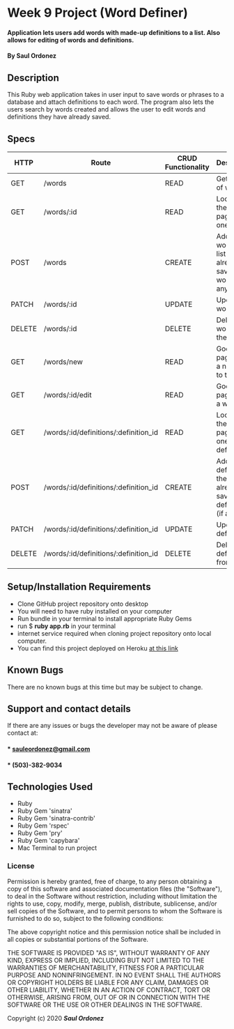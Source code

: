 # Week 9 Project (Word Definer)

#### Application lets users add words with made-up definitions to a list. Also allows for editing of words and definitions.

#### By **Saul Ordonez**

## Description

This Ruby web application takes in user input to save words or phrases to a database and attach definitions to each word. The program also lets the users search by words created and allows the user to edit words and definitions they have already saved.

## Specs
HTTP | Route | CRUD Functionality | Description
--- | --- | --- |---
GET | /words | READ | Gets a list of words
GET | /words/:id | READ | Looks at the details page for one word
POST | /words | CREATE | Adds a new word to the list of already saved words (if any)
PATCH | /words/:id | UPDATE | Updates a word
DELETE | /words/:id | DELETE | Deletes a word from the list
GET | /words/new | READ | Goes to the page to add a new word to the list
GET | /words/:id/edit | READ | Goes to the page to edit a word
GET | /words/:id/definitions/:definition_id | READ | Looks at the details page for one definition
POST | /words/:id/definitions/:definition_id | CREATE | Adds a new definition to the list of already saved definitions (if any)
PATCH | /words/:id/definitions/:definition_id | UPDATE | Updates a definition
DELETE | /words/:id/definitions/:definition_id | DELETE | Deletes a definition from the list

## Setup/Installation Requirements

* Clone GitHub project repository onto desktop
* You will need to have ruby installed on your computer
* Run bundle in your terminal to install appropriate Ruby Gems
* run $ **ruby app.rb** in your terminal
* internet service required when cloning project repository onto local computer.
* You can find this project deployed on Heroku [at this link](https://infinite-tundra-66704.herokuapp.com/)

## Known Bugs

There are no known bugs at this time but may be subject to change.

## Support and contact details

If there are any issues or bugs the developer may not be aware of please contact at:

#### * sauleordonez@gmail.com
#### * (503)-382-9034

## Technologies Used

* Ruby
* Ruby Gem 'sinatra'
* Ruby Gem 'sinatra-contrib'
* Ruby Gem 'rspec'
* Ruby Gem 'pry'
* Ruby Gem 'capybara'
* Mac Terminal to run project

### License

Permission is hereby granted, free of charge, to any person obtaining a copy
of this software and associated documentation files (the "Software"), to deal
in the Software without restriction, including without limitation the rights
to use, copy, modify, merge, publish, distribute, sublicense, and/or sell
copies of the Software, and to permit persons to whom the Software is
furnished to do so, subject to the following conditions:

The above copyright notice and this permission notice shall be included in all
copies or substantial portions of the Software.

THE SOFTWARE IS PROVIDED "AS IS", WITHOUT WARRANTY OF ANY KIND, EXPRESS OR
IMPLIED, INCLUDING BUT NOT LIMITED TO THE WARRANTIES OF MERCHANTABILITY,
FITNESS FOR A PARTICULAR PURPOSE AND NONINFRINGEMENT. IN NO EVENT SHALL THE
AUTHORS OR COPYRIGHT HOLDERS BE LIABLE FOR ANY CLAIM, DAMAGES OR OTHER
LIABILITY, WHETHER IN AN ACTION OF CONTRACT, TORT OR OTHERWISE, ARISING FROM,
OUT OF OR IN CONNECTION WITH THE SOFTWARE OR THE USE OR OTHER DEALINGS IN THE
SOFTWARE.

Copyright (c) 2020 **_Saul Ordonez_**

